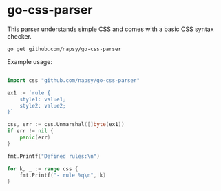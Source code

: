 # go-css-parser

This parser understands simple CSS and comes with a basic CSS syntax checker.


```
go get github.com/napsy/go-css-parser
```

Example usage:

```go

import css "github.com/napsy/go-css-parser"

ex1 := `rule {
	style1: value1;
	style2: value2;
}`

css, err := css.Unmarshal([]byte(ex1))
if err != nil {
	panic(err)
}

fmt.Printf("Defined rules:\n")

for k, _ := range css {
	fmt.Printf("- rule %q\n", k)
}
```
